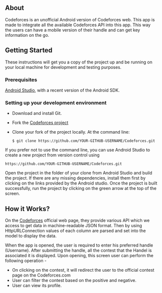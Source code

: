 ## About

Codeforces is an unofficial Android version of Codeforces web. This app is made to integrate all the available Codeforces API into this app. This way the users can have a mobile version of their handle and can get key information on the go.

## Getting Started

These instructions will get you a copy of the project up and be running on your local machine for development and testing purposes.

### Prerequisites

[Android Studio](https://developer.android.com/studio), with a recent version of the Android SDK.

### Setting up your development environment

- Download and install Git.

- Fork the [Codeforces project](https://github.com/Chromicle/Codeforces)

- Clone your fork of the project locally. At the command line:
    ```
    $ git clone https://github.com/YOUR-GITHUB-USERNAME/Codeforces.git
    ```

If you prefer not to use the command line, you can use Android Studio to create a new project from version control using 
```
https://github.com/YOUR-GITHUB-USERNAME/Codeforces.git
```

Open the project in the folder of your clone from Android Studio and build the project. If there are any missing dependencies, install them first by clicking on the links provided by the Android studio. Once the project is built successfully, run the project by clicking on the green arrow at the top of the screen.

## How it Works?

On the [Codeforces](https://codeforces.com/) official web page, they provide various API which we access to get data in machine-readable JSON format. Then by using HttpURLConnection values of each column are parsed and set into the model to display the data. 

When the app is opened, the user is required to enter his preferred handle (Username). After submitting the handle, all the contest that the Handel is associated it is displayed. Upon opening, this screen user can perform the following operation -

* On clicking on the contest, it will redirect the user to the official contest page on the Codeforces.com
* User can filter the contest based on the positive and negative.
* User can view its profile.  
